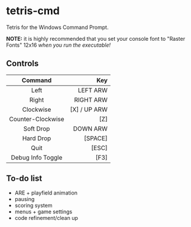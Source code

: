 # tetris-cmd
Tetris for the Windows Command Prompt.

**NOTE:** it is highly recommended that you set your console font to "Raster Fonts" 12x16 *when you run the executable!*

## Controls

|Command           |Key          |
|:----------------:|------------:|
|Left              |LEFT ARW     |
|Right             |RIGHT ARW    |
|Clockwise         |[X] / UP ARW |
|Counter-Clockwise |[Z]          |
|Soft Drop         |DOWN ARW     |
|Hard Drop         |[SPACE]      |
|Quit              |[ESC]        |
|Debug Info Toggle |[F3]         |

## To-do list
  * ARE + playfield animation
  * pausing
  * scoring system
  * menus + game settings
  * code refinement/clean up
